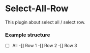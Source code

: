 # Select-All-Row
This plugin about select all / select row.

### Example structure
- [ ] All
-[] Row 1
-[] Row 2
-[] Row 3
